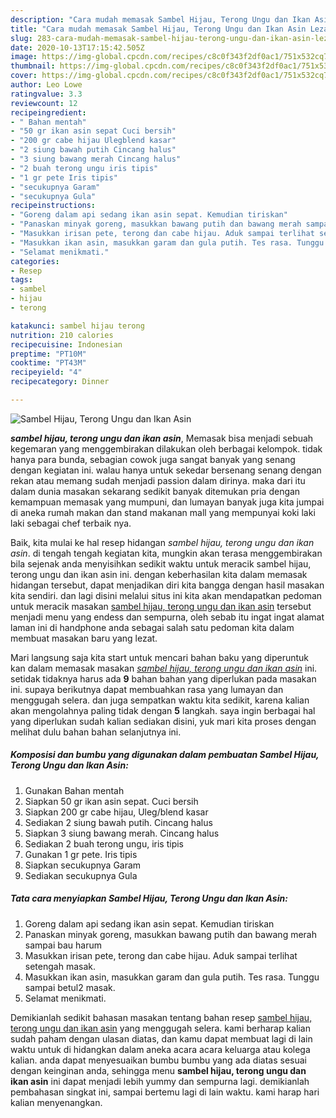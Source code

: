 ```yaml
---
description: "Cara mudah memasak Sambel Hijau, Terong Ungu dan Ikan Asin Lezat"
title: "Cara mudah memasak Sambel Hijau, Terong Ungu dan Ikan Asin Lezat"
slug: 283-cara-mudah-memasak-sambel-hijau-terong-ungu-dan-ikan-asin-lezat
date: 2020-10-13T17:15:42.505Z
image: https://img-global.cpcdn.com/recipes/c8c0f343f2df0ac1/751x532cq70/sambel-hijau-terong-ungu-dan-ikan-asin-foto-resep-utama.jpg
thumbnail: https://img-global.cpcdn.com/recipes/c8c0f343f2df0ac1/751x532cq70/sambel-hijau-terong-ungu-dan-ikan-asin-foto-resep-utama.jpg
cover: https://img-global.cpcdn.com/recipes/c8c0f343f2df0ac1/751x532cq70/sambel-hijau-terong-ungu-dan-ikan-asin-foto-resep-utama.jpg
author: Leo Lowe
ratingvalue: 3.3
reviewcount: 12
recipeingredient:
- " Bahan mentah"
- "50 gr ikan asin sepat Cuci bersih"
- "200 gr cabe hijau Ulegblend kasar"
- "2 siung bawah putih Cincang halus"
- "3 siung bawang merah Cincang halus"
- "2 buah terong ungu iris tipis"
- "1 gr pete Iris tipis"
- "secukupnya Garam"
- "secukupnya Gula"
recipeinstructions:
- "Goreng dalam api sedang ikan asin sepat. Kemudian tiriskan"
- "Panaskan minyak goreng, masukkan bawang putih dan bawang merah sampai bau harum"
- "Masukkan irisan pete, terong dan cabe hijau. Aduk sampai terlihat setengah masak."
- "Masukkan ikan asin, masukkan garam dan gula putih. Tes rasa. Tunggu sampai betul2 masak."
- "Selamat menikmati."
categories:
- Resep
tags:
- sambel
- hijau
- terong

katakunci: sambel hijau terong 
nutrition: 210 calories
recipecuisine: Indonesian
preptime: "PT10M"
cooktime: "PT43M"
recipeyield: "4"
recipecategory: Dinner

---
```



![Sambel Hijau, Terong Ungu dan Ikan Asin](https://img-global.cpcdn.com/recipes/c8c0f343f2df0ac1/751x532cq70/sambel-hijau-terong-ungu-dan-ikan-asin-foto-resep-utama.jpg)

<b><i>sambel hijau, terong ungu dan ikan asin</i></b>, Memasak bisa menjadi sebuah kegemaran yang menggembirakan dilakukan oleh berbagai kelompok. tidak hanya para bunda, sebagian cowok juga sangat banyak yang senang dengan kegiatan ini. walau hanya untuk sekedar bersenang senang dengan rekan atau memang sudah menjadi passion dalam dirinya. maka dari itu dalam dunia masakan sekarang sedikit banyak ditemukan pria dengan kemampuan memasak yang mumpuni, dan lumayan banyak juga kita jumpai di aneka rumah makan dan stand makanan mall yang mempunyai koki laki laki sebagai chef terbaik nya.

Baik, kita mulai ke hal resep hidangan <i>sambel hijau, terong ungu dan ikan asin</i>. di tengah tengah kegiatan kita, mungkin akan terasa menggembirakan bila sejenak anda menyisihkan sedikit waktu untuk meracik sambel hijau, terong ungu dan ikan asin ini. dengan keberhasilan kita dalam memasak hidangan tersebut, dapat menjadikan diri kita bangga dengan hasil masakan kita sendiri. dan lagi disini melalui situs ini kita akan mendapatkan pedoman untuk meracik masakan <u>sambel hijau, terong ungu dan ikan asin</u> tersebut menjadi menu yang endess dan sempurna, oleh sebab itu ingat ingat alamat laman ini di handphone anda sebagai salah satu pedoman kita dalam membuat masakan baru yang lezat.




Mari langsung saja kita start untuk mencari bahan baku yang diperuntuk kan dalam memasak masakan <u><i>sambel hijau, terong ungu dan ikan asin</i></u> ini. setidak tidaknya harus ada <b>9</b> bahan bahan yang diperlukan pada masakan ini. supaya berikutnya dapat membuahkan rasa yang lumayan dan menggugah selera. dan juga sempatkan waktu kita sedikit, karena kalian akan mengolahnya paling tidak dengan <b>5</b> langkah. saya ingin berbagai hal yang diperlukan sudah kalian sediakan disini, yuk mari kita proses dengan melihat dulu bahan bahan selanjutnya ini.

<!--inarticleads1-->

##### Komposisi dan bumbu yang digunakan dalam pembuatan Sambel Hijau, Terong Ungu dan Ikan Asin:

1. Gunakan  Bahan mentah
1. Siapkan 50 gr ikan asin sepat. Cuci bersih
1. Siapkan 200 gr cabe hijau, Uleg/blend kasar
1. Sediakan 2 siung bawah putih. Cincang halus
1. Siapkan 3 siung bawang merah. Cincang halus
1. Sediakan 2 buah terong ungu, iris tipis
1. Gunakan 1 gr pete. Iris tipis
1. Siapkan secukupnya Garam
1. Sediakan secukupnya Gula




<!--inarticleads2-->

##### Tata cara menyiapkan Sambel Hijau, Terong Ungu dan Ikan Asin:

1. Goreng dalam api sedang ikan asin sepat. Kemudian tiriskan
1. Panaskan minyak goreng, masukkan bawang putih dan bawang merah sampai bau harum
1. Masukkan irisan pete, terong dan cabe hijau. Aduk sampai terlihat setengah masak.
1. Masukkan ikan asin, masukkan garam dan gula putih. Tes rasa. Tunggu sampai betul2 masak.
1. Selamat menikmati.




Demikianlah sedikit bahasan masakan tentang bahan resep <u>sambel hijau, terong ungu dan ikan asin</u> yang menggugah selera. kami berharap kalian sudah paham dengan ulasan diatas, dan kamu dapat membuat lagi di lain waktu untuk di hidangkan dalam aneka acara acara keluarga atau kolega kalian. anda dapat menyesuaikan bumbu bumbu yang ada diatas sesuai dengan keinginan anda, sehingga menu <b>sambel hijau, terong ungu dan ikan asin</b> ini dapat menjadi lebih yummy dan sempurna lagi. demikianlah pembahasan singkat ini, sampai bertemu lagi di lain waktu. kami harap hari kalian menyenangkan.
